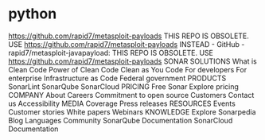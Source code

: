 # python
https://github.com/rapid7/metasploit-payloads
THIS REPO IS OBSOLETE. USE https://github.com/rapid7/metasploit-payloads INSTEAD - GitHub - rapid7/metasploit-javapayload: THIS REPO IS OBSOLETE. USE https://github.com/rapid7/metasploit-payloads
SONAR SOLUTIONS
What is Clean Code
Power of Clean Code
Clean as You Code
For developers
For enterprise
Infrastructure as Code
Federal government
PRODUCTS
SonarLint
SonarQube
SonarCloud
PRICING
Free Sonar
Explore pricing
COMPANY
About
Careers
Commitment to open source
Customers
Contact us
Accessibility
MEDIA
Coverage
Press releases
RESOURCES
Events
Customer stories
White papers
Webinars
KNOWLEDGE
Explore Sonarpedia
Blog
Languages
Community
SonarQube Documentation
SonarCloud Documentation

